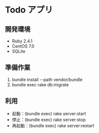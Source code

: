 # Todo アプリ

## 開発環境
* Ruby 2.4.1
* CentOS 7.0
* SQLite

## 準備作業
1. bundle install --path vendor/bundle
2. bundle exec rake db:migrate

## 利用
* 起動：(bundle exec) rake server:start
* 停止：(bundle exec) rake server:stop
* 再起動：(bundle exec) rake server:restart
